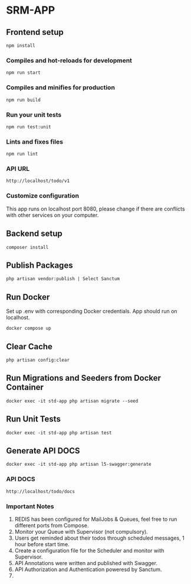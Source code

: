 # SRM-APP

## Frontend setup
```
npm install
```

### Compiles and hot-reloads for development
```
npm run start
```

### Compiles and minifies for production
```
npm run build
```

### Run your unit tests
```
npm run test:unit
```

### Lints and fixes files
```
npm run lint
```

### API URL
```
http://localhost/todo/v1
```

### Customize configuration
This app runs on localhost port 8080, please change if there are conflicts with other services on your computer.





## Backend setup
```
composer install
```

## Publish Packages
```
php artisan vendor:publish | Select Sanctum
```

## Run Docker
Set up .env with corresponding Docker credentials. App should run on localhost.
```
docker compose up
```

## Clear Cache
```
php artisan config:clear
```

## Run Migrations and Seeders from Docker Container
```
docker exec -it std-app php artisan migrate --seed
```

## Run Unit Tests
```
docker exec -it std-app php artisan test
```

## Generate API DOCS
```
docker exec -it std-app php artisan l5-swagger:generate
```

### API DOCS
```
http://localhost/todo/docs
```

### Important Notes
1. REDIS has been configured for MailJobs & Queues, feel free to run different ports from Compose.
2. Monitor your Queue with Supervisor (not compulsory).
3. Users get reminded about their todos through scheduled messages, 1 hour before start time.
4. Create a configuration file for the Scheduler and monitor with Supervisor.
5. API Annotations were written and published with Swagger.
6. API Authorization and Authentication poweresd by Sanctum.
7.